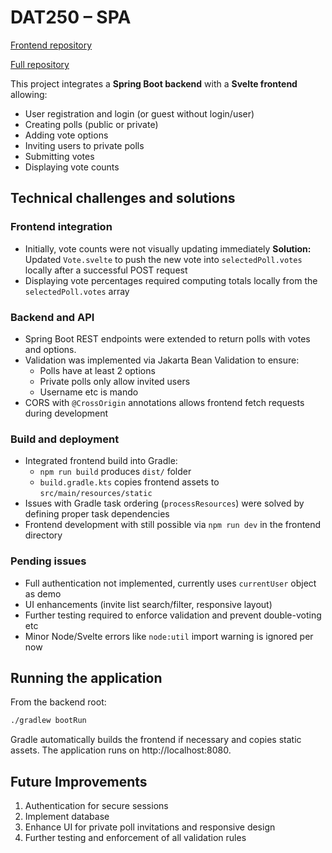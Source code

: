 # DAT250 – SPA

[Frontend repository](https://github.com/erlendandre/dat250-assignment2/tree/main/frontend)  

[Full repository](https://github.com/erlendandre/dat250-assignment2)


This project integrates a **Spring Boot backend** with a **Svelte frontend** allowing:
- User registration and login (or guest without login/user)
- Creating polls (public or private)
- Adding vote options
- Inviting users to private polls
- Submitting votes
- Displaying vote counts

## Technical challenges and solutions

### Frontend integration
- Initially, vote counts were not visually updating immediately 
  **Solution:** Updated `Vote.svelte` to push the new vote into `selectedPoll.votes` locally after a successful POST request
- Displaying vote percentages required computing totals locally from the `selectedPoll.votes` array

### Backend and API
- Spring Boot REST endpoints were extended to return polls with votes and options.
- Validation was implemented via Jakarta Bean Validation to ensure:
  - Polls have at least 2 options
  - Private polls only allow invited users
  - Username etc is mando
- CORS with `@CrossOrigin` annotations allows frontend fetch requests during development

### Build and deployment
- Integrated frontend build into Gradle:
  - `npm run build` produces `dist/` folder
  - `build.gradle.kts` copies frontend assets to `src/main/resources/static`
- Issues with Gradle task ordering (`processResources`) were solved by defining proper task dependencies
- Frontend development with still possible via `npm run dev` in the frontend directory

### Pending issues
- Full authentication not implemented, currently uses `currentUser` object as demo
- UI enhancements (invite list search/filter, responsive layout)
- Further testing required to enforce validation and prevent double-voting etc
- Minor Node/Svelte errors like `node:util` import warning is ignored per now

## Running the application
From the backend root:
```bash
./gradlew bootRun
```

Gradle automatically builds the frontend if necessary and copies static assets.
The application runs on http://localhost:8080.

## Future Improvements
1. Authentication for secure sessions
2. Implement database
3. Enhance UI for private poll invitations and responsive design
4. Further testing and enforcement of all validation rules